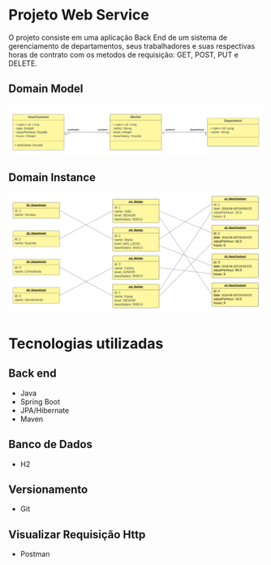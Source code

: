 # Projeto Web Service
O projeto consiste em uma aplicação Back End de um sistema de gerenciamento de departamentos, seus trabalhadores e suas respectivas horas de contrato com os metodos de requisição: GET, POST, PUT e DELETE.

## Domain Model
![Web 1](https://github.com/Gabriel-progf/project-springboot-jpa-2/blob/main/assets/domain_model.png)

## Domain Instance
![Web 1](https://github.com/Gabriel-progf/project-springboot-jpa-2/blob/main/assets/domain_instance.png)

# Tecnologias utilizadas
## Back end
- Java
- Spring Boot
- JPA/Hibernate
- Maven

## Banco de Dados
- H2

## Versionamento
- Git

## Visualizar Requisição Http
- Postman




